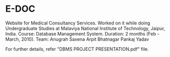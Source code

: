 # E-DOC
Website for Medical Consultancy Services.
Worked on it while doing Undergraduate Studies at Malaviya National Institute of Technology, Jaipur, India.
Course: Database Management System.
Duration: 2 months (Feb - March, 2010).
Team:
Anugrah Saxena
Arpit Bhatnagar
Pankaj Yadav

For further details, refer "DBMS PROJECT PRESENTATION.pdf" file.
